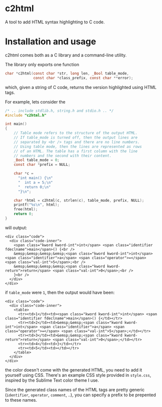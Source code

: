 # c2html
A tool to add HTML syntax highlighting to C code.

# Installation and usage
c2html comes both as a C library and a command-line utility.

The library only exports one function
```c
char *c2html(const char *str, long len, _Bool table_mode, 
             const char *class_prefix, const char **error);
```
which, given a string of C code, returns the version highlighted using HTML tags.

For example, lets consider the 
```c
/* .. include stdlib.h, string.h and stdio.h .. */
#include "c2html.h"

int main()
{
    // Table mode refers to the structure of the output HTML.
    // If table_mode is turned off, then the output lines are
    // separated by <br /> tags and there are no line numbers.
    // Using table mode, then the lines are represented as rows
    // of an HTML. The table has a first column with the line
    // numbers and the second with their content.
    _Bool table_mode = 0;
    const char *prefix = NULL;

    char *c = 
      "int main() {\n"
      "  int a = 5;\n"
      "  return 0;\n"
      "}\n";

    char *html = c2html(c, strlen(c), table_mode, prefix, NULL);
    printf("%s\n", html);
    free(html);
    return 0;
}
```
will output:
```
<div class="code">
  <div class="code-inner">
    <span class="kword kword-int">int</span> <span class="identifier fdeclname">main</span>() {<br />
    &emsp;&emsp;&emsp;&emsp;<span class="kword kword-int">int</span> <span class="identifier">a</span> <span class="operator">=</span> <span class="val-int">5</span>;<br />
    &emsp;&emsp;&emsp;&emsp;<span class="kword kword-return">return</span> <span class="val-int">0</span>;<br />
    }<br />
  </div>
</div>
```
if `table_mode` were `1`, then the output would have been:
```
<div class="code">
  <div class="code-inner">
    <table>
      <tr><td>1</td><td><span class="kword kword-int">int</span> <span class="identifier fdeclname">main</span>() {</td></tr>
      <tr><td>2</td><td>&emsp;&emsp;<span class="kword kword-int">int</span> <span class="identifier">a</span> <span class="operator">=</span> <span class="val-int">5</span>;</td></tr>
      <tr><td>3</td><td>&emsp;&emsp;<span class="kword kword-return">return</span> <span class="val-int">0</span>;</td></tr>
      <tr><td>4</td><td>}</td></tr>
      <tr><td>5</td><td></td></tr>
    </table>
  </div>
</div>
```
the color doesn't come with the generated HTML, you need to add it yourself using CSS. There's an example CSS style provided in `style.css`, inspired by the Sublime Text color theme I use.

Since the generated class names of the HTML tags are pretty generic (`identifier`, `operator`, `comment`, ..), you can specify a prefix to be prepented to these names. 